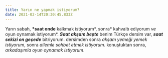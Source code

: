 ```yaml
---
title: Yarın ne yapmak istiyorum?
date: 2021-02-14T20:30:45.833Z
---
```

Yarın sabah, **\*saat onde** kalkmak istiyorum*, sonra* kahvaltı ediyorum *ve* oyun oynamak istiyorum*. ***Saat akşam beşte*** benim Türkçe dersim var, ***saat sekizi on geçede*** bitriyorum. dersimden sonra *akşam yemeği yemek istiyorum*, sonra *ailemle sohbet etmek istiyorum*. konuştuktan sonra, *arkadaşımla oyun oynamak istiyorum*.